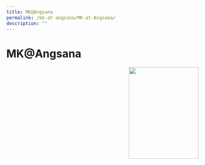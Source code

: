```yaml
---
title: MK@Angsana
permalink: /mk-at-angsana/MK-at-Angsana/
description: ""
---
```

MK@Angsana
==========

<img src="/images/xxx.png" style="width:183px;height:240px;margin-left:15px;" align = "right">